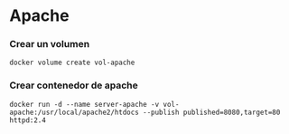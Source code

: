 # Apache

### Crear un volumen

```
docker volume create vol-apache
```

### Crear contenedor de apache

```
docker run -d --name server-apache -v vol-apache:/usr/local/apache2/htdocs --publish published=8080,target=80 httpd:2.4
```
